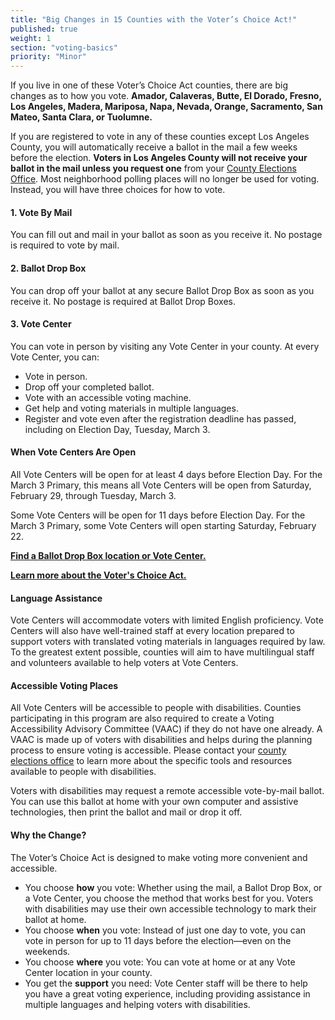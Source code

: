 ```yaml
---
title: "Big Changes in 15 Counties with the Voter’s Choice Act!"
published: true
weight: 1
section: "voting-basics"
priority: "Minor"
---
```


If you live in one of these Voter’s Choice Act counties, there are big changes as to how you vote. **Amador, Calaveras, Butte, El Dorado, Fresno, Los Angeles, Madera, Mariposa, Napa, Nevada, Orange, Sacramento, San Mateo, Santa Clara, or Tuolumne.**   

If you are registered to vote in any of these counties except Los Angeles County, you will automatically receive a ballot in the mail a few weeks before the election. **Voters in Los Angeles County will not receive your ballot in the mail unless you request one** from your [County Elections Office](#section-election-office-contact). Most neighborhood polling places will no longer be used for voting. Instead, you will have three choices for how to vote. 

#### 1. Vote By Mail 

You can fill out and mail in your ballot as soon as you receive it. No postage is required to vote by mail.  

#### 2. Ballot Drop Box  

You can drop off your ballot at any secure Ballot Drop Box as soon as you receive it. No postage is required at Ballot Drop Boxes.  

#### 3. Vote Center 

You can vote in person by visiting any Vote Center in your county. At every Vote Center, you can:  
- Vote in person.   
- Drop off your completed ballot.  
- Vote with an accessible voting machine.   
- Get help and voting materials in multiple languages.  
- Register and vote even after the registration deadline has passed, including on Election Day, Tuesday, March 3.   

#### When Vote Centers Are Open

All Vote Centers will be open for at least 4 days before Election Day. For the March 3 Primary, this means all Vote Centers will be open from Saturday, February 29, through Tuesday, March 3. 

Some Vote Centers will be open for 11 days before Election Day. For the March 3 Primary, some Vote Centers will open starting Saturday, February 22. 

**[Find a Ballot Drop Box location or Vote Center.](https://caearlyvoting.sos.ca.gov/)**

**[Learn more about the Voter's Choice Act.](https://voterschoice.org/)**

#### Language Assistance  

Vote Centers will accommodate voters with limited English proficiency. Vote Centers will also have well-trained staff at every location prepared to support voters with translated voting materials in languages required by law. To the greatest extent possible, counties will aim to have multilingual staff and volunteers available to help voters at Vote Centers.  

#### Accessible Voting Places  

All Vote Centers will be accessible to people with disabilities. Counties participating in this program are also required to create a Voting Accessibility Advisory Committee (VAAC) if they do not have one already. A VAAC is made up of voters with disabilities and helps during the planning process to ensure voting is accessible. Please contact your [county elections office](#menu-item-contact-county-election-office) to learn more about the specific tools and resources available to people with disabilities.  

Voters with disabilities may request a remote accessible vote-by-mail ballot. You can use this ballot at home with your own computer and assistive technologies, then print the ballot and mail or drop it off.  

#### Why the Change?  

The Voter’s Choice Act is designed to make voting more convenient and accessible.  
- You choose **how** you vote: Whether using the mail, a Ballot Drop Box, or a Vote Center, you choose the method that works best for you. Voters with disabilities may use their own accessible technology to mark their ballot at home.  
- You choose **when** you vote: Instead of just one day to vote, you can vote in person for up to 11 days before the election—even on the weekends.  
- You choose **where** you vote: You can vote at home or at any Vote Center location in your county.  
- You get the **support** you need: Vote Center staff will be there to help you have a great voting experience, including providing assistance in multiple languages and helping voters with disabilities.  